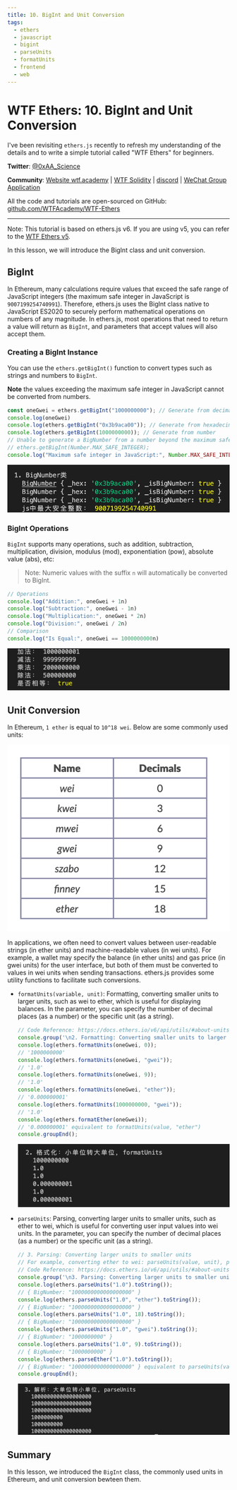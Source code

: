 ```yaml
---
title: 10. BigInt and Unit Conversion
tags:
  - ethers
  - javascript
  - bigint
  - parseUnits
  - formatUnits
  - frontend
  - web
---
```


# WTF Ethers: 10. BigInt and Unit Conversion

I've been revisiting `ethers.js` recently to refresh my understanding of the details and to write a simple tutorial called "WTF Ethers" for beginners.

**Twitter**: [@0xAA_Science](https://twitter.com/0xAA_Science)

**Community**: [Website wtf.academy](https://wtf.academy) | [WTF Solidity](https://github.com/AmazingAng/WTFSolidity) | [discord](https://discord.gg/5akcruXrsk) | [WeChat Group Application](https://docs.google.com/forms/d/e/1FAIpQLSe4KGT8Sh6sJ7hedQRuIYirOoZK_85miz3dw7vA1-YjodgJ-A/viewform?usp=sf_link)

All the code and tutorials are open-sourced on GitHub: [github.com/WTFAcademy/WTF-Ethers](https://github.com/WTFAcademy/WTF-Ethers)

-----

Note: This tutorial is based on ethers.js v6. If you are using v5, you can refer to the [WTF Ethers v5](https://github.com/WTFAcademy/WTF-Ethers/tree/wtf-ethers-v5).

In this lesson, we will introduce the BigInt class and unit conversion.

## BigInt

In Ethereum, many calculations require values that exceed the safe range of JavaScript integers (the maximum safe integer in JavaScript is `9007199254740991`). Therefore, ethers.js uses the BigInt class native to JavaScript ES2020 to securely perform mathematical operations on numbers of any magnitude. In ethers.js, most operations that need to return a value will return as `BigInt`, and parameters that accept values will also accept them.

### Creating a BigInt Instance

You can use the `ethers.getBigInt()` function to convert types such as strings and numbers to `BigInt`.

**Note** the values exceeding the maximum safe integer in JavaScript cannot be converted from numbers.

```js
const oneGwei = ethers.getBigInt("1000000000"); // Generate from decimal string
console.log(oneGwei)
console.log(ethers.getBigInt("0x3b9aca00")); // Generate from hexadecimal string
console.log(ethers.getBigInt(1000000000)); // Generate from number
// Unable to generate a BigNumber from a number beyond the maximum safe integer in JavaScript
// ethers.getBigInt(Number.MAX_SAFE_INTEGER);
console.log("Maximum safe integer in JavaScript:", Number.MAX_SAFE_INTEGER)
```

![BigInt](img/10-1.png)

### BigInt Operations

`BigInt` supports many operations, such as addition, subtraction, multiplication, division, modulus (mod), exponentiation (pow), absolute value (abs), etc:

> Note: Numeric values with the suffix `n` will automatically be converted to BigInt.

```js
// Operations
console.log("Addition:", oneGwei + 1n)
console.log("Subtraction:", oneGwei - 1n)
console.log("Multiplication:", oneGwei * 2n)
console.log("Division:", oneGwei / 2n)
// Comparison
console.log("Is Equal:", oneGwei == 1000000000n)
```

![BigInt Operations](img/10-2.png)

## Unit Conversion

In Ethereum, `1 ether` is equal to `10^18 wei`. Below are some commonly used units:

![Common Units](img/10-3.png)

In applications, we often need to convert values between user-readable strings (in ether units) and machine-readable values (in wei units). For example, a wallet may specify the balance (in ether units) and gas price (in gwei units) for the user interface, but both of them must be converted to values in wei units when sending transactions. ethers.js provides some utility functions to facilitate such conversions.

- `formatUnits(variable, unit)`: Formatting, converting smaller units to larger units, such as wei to ether, which is useful for displaying balances. In the parameter, you can specify the number of decimal places (as a number) or the specific unit (as a string).

    ```js
    // Code Reference: https://docs.ethers.io/v6/api/utils/#about-units
    console.group('\n2. Formatting: Converting smaller units to larger units, formatUnits');
    console.log(ethers.formatUnits(oneGwei, 0));
    // '1000000000'
    console.log(ethers.formatUnits(oneGwei, "gwei"));
    // '1.0'
    console.log(ethers.formatUnits(oneGwei, 9));
    // '1.0'
    console.log(ethers.formatUnits(oneGwei, "ether"));
    // '0.000000001'
    console.log(ethers.formatUnits(1000000000, "gwei"));
    // '1.0'
    console.log(ethers.formatEther(oneGwei));
    // '0.000000001' equivalent to formatUnits(value, "ether")
    console.groupEnd();
    ```

    ![formatUnits](img/10-4.png)

- `parseUnits`: Parsing, converting larger units to smaller units, such as ether to wei, which is useful for converting user input values into wei units. In the parameter, you can specify the number of decimal places (as a number) or the specific unit (as a string).

    ```js
    // 3. Parsing: Converting larger units to smaller units
    // For example, converting ether to wei: parseUnits(value, unit), parseUnits defaults to ether unit
    // Code Reference: https://docs.ethers.io/v6/api/utils/#about-units
    console.group('\n3. Parsing: Converting larger units to smaller units, parseUnits');
    console.log(ethers.parseUnits("1.0").toString());
    // { BigNumber: "1000000000000000000" }
    console.log(ethers.parseUnits("1.0", "ether").toString());
    // { BigNumber: "1000000000000000000" }
    console.log(ethers.parseUnits("1.0", 18).toString());
    // { BigNumber: "1000000000000000000" }
    console.log(ethers.parseUnits("1.0", "gwei").toString());
    // { BigNumber: "1000000000" }
    console.log(ethers.parseUnits("1.0", 9).toString());
    // { BigNumber: "1000000000" }
    console.log(ethers.parseEther("1.0").toString());
    // { BigNumber: "1000000000000000000" } equivalent to parseUnits(value, "ether")
    console.groupEnd();
    ```

    ![parseUnits](img/10-5.png)

## Summary

In this lesson, we introduced the `BigInt` class, the commonly used units in Ethereum, and unit conversion bewteen them.